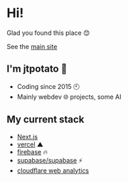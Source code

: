 # **Hi!**
Glad you found this place 😊

See the [main site](https://jtpotato.github.io/)

## **I'm jtpotato 🧋**
- Coding since 2015 🕙
- Mainly webdev 🌐 projects, some AI
## **My current stack**
- [Next.js](https://nextjs.org/)
- [vercel](https://vercel.com) ▲
- [firebase](https://firebase.google.com/) 🔥
- [supabase/supabase](https://github.com/supabase/supabase) ⚡️
- [cloudflare web analytics](https://github.com/cloudflare)
